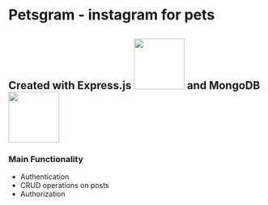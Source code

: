 # Petsgram - instagram for pets #

## Created with Express.js <img src="https://idroot.us/wp-content/uploads/2015/12/expressJS-logo.jpg" width="100px"/> and MongoDB <img src ="https://upload.wikimedia.org/wikipedia/commons/thumb/9/93/MongoDB_Logo.svg/2560px-MongoDB_Logo.svg.png" width="100px"/> ##




### Main Functionality ###

- Authentication
- CRUD operations on posts
- Authorization
